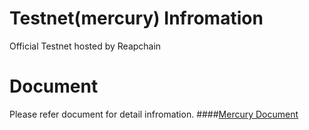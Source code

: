 # Testnet(mercury) Infromation
Official Testnet hosted by Reapchain

# Document
Please refer document for detail infromation.
####[Mercury Document](https://reapchain.gitbook.io/reapchain/)